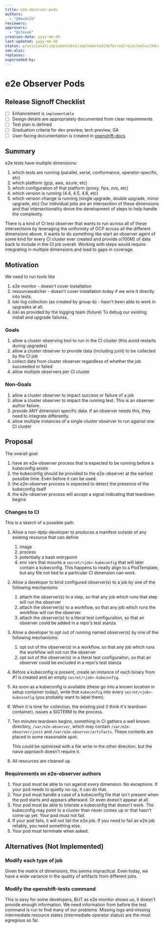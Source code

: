 ```yaml
---
title: e2e-observer-pods
authors:
  - "@deads2k"
reviewers:
approvers:
  - "@stevek"
creation-date: yyyy-mm-dd
last-updated: yyyy-mm-dd
status: provisional|implementable|implemented|deferred|rejected|withdrawn|replaced
see-also:
replaces:
superseded-by:
---
```


# e2e Observer Pods

## Release Signoff Checklist

- [ ] Enhancement is `implementable`
- [ ] Design details are appropriately documented from clear requirements
- [ ] Test plan is defined
- [ ] Graduation criteria for dev preview, tech preview, GA
- [ ] User-facing documentation is created in [openshift-docs](https://github.com/openshift/openshift-docs/)

## Summary

e2e tests have multiple dimensions:
 1. which tests are running (parallel, serial, conformance, operator-specific, etc)
 2. which platform (gcp, aws, azure, etc)
 3. which configuration of that platform (proxy, fips, ovs, etc)
 4. which version is running (4.4, 4.5, 4.6, etc)
 5. which version change is running (single upgrade, double upgrade, minor upgrade, etc)
Our individual jobs are an intersection of these dimensions and that intersectionality drove the development of steps
to help handle the complexity.

There is a kind of CI test observer that wants to run across all of these intersections by leveraging the uniformity of
OCP across all the different dimensions above.
It wants to do something like start an observer agent of some kind for every CI cluster ever created and provide o(100M)
of data back to include in the CI job overall.
Working with steps would require integrating in multiple dimensions and lead to gaps in coverage.

## Motivation

We need to run tools like
 1. e2e monitor - doesn't cover installation
 2. resourcewatcher - doesn't cover installation today if we wire it directly into tests.
 3. loki log collection (as created by group-b) - hasn't been able to work in upgrades at all.
 4. loki as provided by the logging team (future)
To debug our existing install and upgrade failures.

### Goals

 1. allow a cluster observing tool to run in the CI cluster (this avoid restarts during upgrades)
 2. allow a cluster observer to provide data (including junit) to be collected by the CI job
 3. collect data from cluster observer regardless of whether the job succeeded or failed
 4. allow multiple observers per CI cluster

### Non-Goals

 1. allow a cluster observer to impact success or failure of a job
 2. allow a cluster observer to impact the running test.  This is an observer author failure.
 3. provide ANY dimension specific data. If an observer needs this, they need to integrate differently.
 4. allow multiple instances of a single cluster observer to run against one CI cluster

## Proposal

The overall goal:
 1. have an e2e-observer process that is expected to be running before a kubeconfig exists
 2. the kubeconfig should be provided to the e2e-observer at the earliest possible time.  Even before it can be used.
 3. the e2e-observer process is expected to detect the presence of the kubeconfig itself
 4. the e2e-observer process will accept a signal indicating that teardown begins

### Changes to CI
This is a sketch of a possible path.
 1. Allow a non-dptp-developer to produces a manifest outside of any existing resource that can define
    1. image
    2. process
    3. potentially a bash entrypoint
    4. env vars
    that mounts a `secret/<job>-kubeconfig` that will later contain a kubeconfig.
    This happens to neatly align to a PodTemplate, but any file not tied to a particular CI dimension can work.
 2. Allow a developer to bind configured observer(s) to a job by one of the following mechanisms:
    1. attach the observer(s) to a step, so that any job which runs that step will run the observer
    2. attach the observer(s) to a workflow, so that any job which runs the workflow will run the observer
    3. attach the observer(s) to a literal test configuraiton, so that an observer could be added in a repo's test stanza
 3. Allow a developer to opt out of running named observer(s) by one of the following mechanisms:
    1. opt out of the observer(s) in a workflow, so that any job which runs the workflow will not run the observer
    2. opt out of the observer(s) in a literal test configuraiton, so that an observer could be excluded in a repo's test stanza
 4. Before a kubeconfig is present, create an instance of each binary from #1 is created and an empty `secret/<job>-kubeconfig`.
 5. As soon as a kubeconfig is available (these go into a known location in setup container today), write that
    `kubeconfig` into every `secret/<job>-kubeconfig` (you probably want to label them).
 6. When it is time for collection, the existing pod (I think it's teardown container), issues a SIGTERM to the process.
 7. Ten minutes teardown begins, something in CI gathers a well known directory,
    `/var/e2e-observer`, which may contain `/var/e2e-observer/junit` and `/var/e2e-observer/artifacts`.  These contents
    are placed in some reasonable spot.

    This could be optimized with a file write in the other direction, but the naive approach doesn't require it.
 8. All resources are cleaned up.

### Requirements on e2e-observer authors
 1. Your pod must be able to run against *every* dimension. No exceptions.  If your pod needs to quietly no-op, it can do that.
 2. Your pod must handle a case of a kubeconfig file that isn't present when the pod starts and appears afterward.
    Or even doesn't appear at all.
 3. Your pod must be able to tolerate a kubeconfig that doesn't work.
     The kubeconfig may point to a cluster than never comes up or that hasn't come up yet.  Your pod must not fail.
 4. If your pod fails, it will not fail the e2e job.  If you need to fail an e2e job reliably, you need something else.
 5. Your pod must terminate when asked.

## Alternatives (Not Implemented)

### Modify each type of job
Given the matrix of dimensions, this seems impractical.
Even today, we have a wide variance in the quality of artifacts from different jobs.

### Modify the openshift-tests command
This is easy for some developers, BUT as e2e monitor shows us, it doesn't provide enough information.
We need information from before the test command is run to find many of our problems.
Missing logs and missing intermediate resource states (intermediate operator status) are the most egregious so far.
